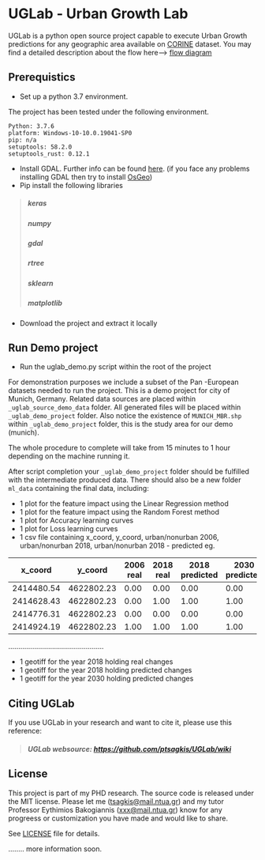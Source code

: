 # UGLab - Urban Growth Lab

UGLab is a python open source project capable to execute Urban Growth predictions for any geographic area available on [CORINE](https://land.copernicus.eu/pan-european/corine-land-cover) dataset. 
You may find a detailed description about the flow here--> [flow diagram](https://github.com/ptsagkis/UGLab/wiki/UGLab---Flow-diagram)
## Prerequistics
- Set up a python 3.7 environment.

The project has been tested under the following environment.
```
Python: 3.7.6
platform: Windows-10-10.0.19041-SP0
pip: n/a
setuptools: 58.2.0
setuptools_rust: 0.12.1
```


- Install GDAL. Further info can be found [here](https://pypi.org/project/GDAL/). (if you face any problems installing GDAL then try to install [OsGeo](https://www.osgeo.org/projects/osgeo4w/))
- Pip install the following libraries
 >##### keras
 >##### numpy
 >##### gdal
 >##### rtree
 >##### sklearn
 >##### matplotlib
- Download the project and extract it locally

## Run Demo project 
- Run the uglab_demo.py script within the root of the project

For demonstration purposes we include a subset of the Pan -European datasets needed to run the project.
This is a demo project for city of Munich, Germany. 
Related data sources are placed within `_uglab_source_demo_data` folder.
All generated files will be placed within `_uglab_demo_project` folder.
Also notice the existence of `MUNICH_MBR.shp` within `_uglab_demo_project` folder, this is the study area for our demo (munich).

The whole procedure to complete will take from 15 minutes to 1 hour depending on the machine running it. 

After script completion your  `_uglab_demo_project` folder should be fulfilled with the intermediate produced data.
There should also be a new folder `ml_data` containing the final data, including:
- 1 plot for the feature impact using the Linear Regression method
- 1 plot for the feature impact using the Random Forest method
- 1 plot for Accuracy learning curves
- 1 plot for Loss learning curves
- 1 csv file containing x_coord, y_coord, urban/nonurban 2006, urban/nonurban 2018, urban/nonurban 2018 - predicted
eg.

| x_coord    | y_coord    | 2006 real | 2018 real | 2018 predicted | 2030 predicted |
|------------|------------|-----------|-----------|----------------|----------------|
| 2414480.54 | 4622802.23 | 0.00      | 0.00      | 0.00           | 0.00           |
| 2414628.43 | 4622802.23 | 0.00      | 1.00      | 1.00           | 1.00           |
| 2414776.31 | 4622802.23 | 0.00      | 0.00      | 0.00           | 0.00           |
| 2414924.19 | 4622802.23 | 1.00      | 1.00      | 1.00           | 1.00           |

................................................

- 1 geotiff for the year 2018 holding real changes
- 1 geotiff for the year 2018 holding predicted changes
- 1 geotiff for the year 2030 holding predicted changes


## Citing UGLab

If you use UGLab in your research and want to cite it, please use this reference:
>##### UGLab websource: https://github.com/ptsagkis/UGLab/wiki

## License

This project is part of my PHD research. The source code is released under the MIT license.  Please let me ([tsagkis@mail.ntua.gr](mailto:tsagkis@ntua.gr)) and my tutor Professor Eythimios Bakogiannis ([xxx@mail.ntua.gr](mailto:xxx@ntua.gr)) know for any progreess or customization you have made and would like to share. 

See [LICENSE](LICENSE) file for details.



........ more information soon.
